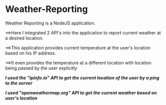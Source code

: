 # Weather-Reporting
Weather Reporting is a NodeJS application.

==>Here I integrated 2 API's into the application to report current weather at a desired location.

==>This application provides current temperature at the user's location based on his IP address.

==>It even provides the temperature at a different location with location being passed by the user explicitly

***I used the "ipinfo.io" API to get the current location of the user by a ping to the server***

***I used "openweathermap.org" API to get the current weather based on user's location***
